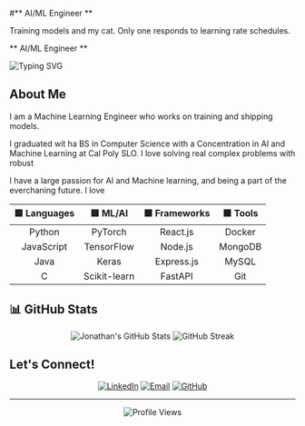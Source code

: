 
#**  AI/ML Engineer **

Training models and my cat. Only one responds to learning rate schedules.

  **  AI/ML Engineer **
  
  ![Typing SVG](https://readme-typing-svg.herokuapp.com?font=Fira+Code&size=18&duration=4000&pause=1000&color=22C55E&width=435&lines=Cal+Poly+SLO+%7C+Graduating+2025;Building+AI+that+changes+the+world+🌍;Dropping+Tetris+blocks+%26+APIs+🕹️;Training+models+while+petting+cats+🐈)
</div>

## About Me

I am a Machine Learning Engineer who works on training and shipping models. 

I graduated wit ha BS in Computer Science with a Concentration in AI and Machine Learning at Cal Poly SLO. I love solving real complex problems with robust 

I have a large passion for AI and Machine learning, and being a part of the everchaning future. I love 



<div align="center">

| 🟦 **Languages** | 🟨 **ML/AI** | 🟪 **Frameworks** | 🟩 **Tools** |
|:---:|:---:|:---:|:---:|
| Python | PyTorch | React.js | Docker |
| JavaScript | TensorFlow | Node.js | MongoDB |
| Java | Keras | Express.js | MySQL |
| C | Scikit-learn | FastAPI | Git |

</div>


## 📊 GitHub Stats 
<div align="center">
  <img src="https://github-readme-stats.vercel.app/api?username=Jonathan7200&show_icons=true&theme=dark&title_color=22C55E&icon_color=22C55E&text_color=ffffff&bg_color=1a1a1a" alt="Jonathan's GitHub Stats" />
  
  <img src="https://github-readme-streak-stats.herokuapp.com/?user=Jonathan7200&theme=dark&ring=22C55E&fire=22C55E&currStreakLabel=22C55E" alt="GitHub Streak" />
</div>


## Let's Connect!

<div align="center">
  
[![LinkedIn](https://img.shields.io/badge/LinkedIn-0077B5?style=for-the-badge&logo=linkedin&logoColor=white)](https://linkedin.com/in/jonflores203)
[![Email](https://img.shields.io/badge/Email-22C55E?style=for-the-badge&logo=gmail&logoColor=white)](mailto:Jon.flores203@gmail.com)
[![GitHub](https://img.shields.io/badge/GitHub-100000?style=for-the-badge&logo=github&logoColor=white)](https://github.com/Jonathan7200)



</div>

---

<div align="center">
  <img src="https://komarev.com/ghpvc/?username=Jonathan7200&color=22C55E&style=flat-square" alt="Profile Views" />
  

  
</div>
